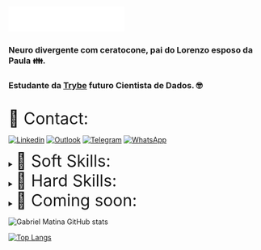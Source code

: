 <img src="header.svg"></img>
### Neuro divergente com ceratocone, pai do Lorenzo esposo da Paula 👪.
### Estudante da [Trybe](https://www.betrybe.com/) **futuro Cientista de Dados**. 🤓 <br><br>
<font size="6">📱 Contact:</font>

[![Linkedin](https://img.shields.io/badge/LinkedIn-0077B5?style=for-the-badge&logo=linkedin&logoColor=white
)](https://github.com/gabrielmatina)
[![Outlook](https://img.shields.io/badge/Microsoft_Outlook-0078D4?style=for-the-badge&logo=microsoft-outlook&logoColor=white
)](mailto:gabrielmatina@hotmail.com)
[![Telegram](https://img.shields.io/badge/Telegram-2CA5E0?style=for-the-badge&logo=telegram&logoColor=white
)](https://t.me/gabrielmatina)
[![WhatsApp](https://img.shields.io/badge/WhatsApp-25D366?style=for-the-badge&logo=whatsapp&logoColor=white
)](https://api.whatsapp.com/send?phone=5531973532831)

<details>
  <summary><font size="6">🧠 Soft Skills:</font></summary>
</details>
<details>
  <summary><font size="6">🚀 Hard Skills:</font></summary>

[![HTML5](https://img.shields.io/badge/HTML5-E34F26?style=for-the-badge&logo=html5&logoColor=white
)](https://pt.wikipedia.org/wiki/HTML5)
[![CSS3](https://img.shields.io/badge/CSS3-1572B6?style=for-the-badge&logo=css3&logoColor=white
)](https://pt.wikipedia.org/wiki/CSS3)
[![PHP](https://img.shields.io/badge/PHP-777BB4?style=for-the-badge&logo=php&logoColor=white
)](https://pt.wikipedia.org/wiki/PHP)
[![Markdown](https://img.shields.io/badge/Markdown-000000?style=for-the-badge&logo=markdown&logoColor=white
)](https://pt.wikipedia.org/wiki/Markdown)
[![ShellScript](https://img.shields.io/badge/Shell_Script-121011?style=for-the-badge&logo=gnu-bash&logoColor=white
)](https://pt.wikipedia.org/wiki/Shell_script)
[![MySQL](https://img.shields.io/badge/MySQL-00000F?style=for-the-badge&logo=mysql&logoColor=white
)](https://pt.wikipedia.org/wiki/Mysql)

</details>

<details>
<summary><font size="6">🌱 Coming soon:</font></summary>

[![Python](https://img.shields.io/badge/Python-3776AB?style=for-the-badge&logo=python&logoColor=white)](https://pt.wikipedia.org/wiki/Python)
[![JavaScript](https://img.shields.io/badge/JavaScript-F7DF1E?style=for-the-badge&logo=javascript&logoColor=black
)](https://pt.wikipedia.org/wiki/JavaScript)
[![React](https://img.shields.io/badge/React-20232A?style=for-the-badge&logo=react&logoColor=61DAFB
)](https://pt.wikipedia.org/wiki/React_Native)
[![React_Router](https://img.shields.io/badge/React_Router-CA4245?style=for-the-badge&logo=react-router&logoColor=white
)](https://v5.reactrouter.com/web/guides/quick-start)
[![Node.Js](https://img.shields.io/badge/Node.js-43853D?style=for-the-badge&logo=node.js&logoColor=white
)](https://pt.wikipedia.org/wiki/Node.js)
[![TypeScript](https://img.shields.io/badge/TypeScript-007ACC?style=for-the-badge&logo=typescript&logoColor=white
)](https://pt.wikipedia.org/wiki/TypeScript)
[![MongoDB](https://img.shields.io/badge/MongoDB-4EA94B?style=for-the-badge&logo=mongodb&logoColor=white&target=_blank
)](https://pt.wikipedia.org/wiki/MongoDB)
</details>

![Gabriel Matina GitHub stats](https://github-readme-stats.vercel.app/api?username=gabrielmatina&show_icons=true&theme=dracula)

[![Top Langs](https://github-readme-stats.vercel.app/api/top-langs/?username=gabrielmatina&layout=compact)](https://github.com/gabrielmatina/github-readme-stats)
